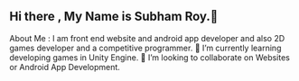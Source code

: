 ## Hi there , My Name is Subham Roy.👋

About Me : I am front end website and android app developer and also 2D games developer and a competitive programmer.
🌱 I’m currently learning developing games in Unity Engine. 
👯 I’m looking to collaborate on Websites or Android App Development.
